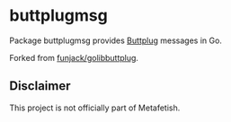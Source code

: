 # buttplugmsg

Package buttplugmsg provides [Buttplug](https://buttplug.io/) messages in Go.

Forked from [funjack/golibbuttplug](https://github.com/funjack/golibbuttplug).

## Disclaimer

This project is not officially part of Metafetish.
